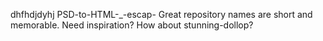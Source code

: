 dhfhdjdyhj PSD-to-HTML-_-escap-
Great repository names are short and memorable. Need inspiration? How about stunning-dollop?
